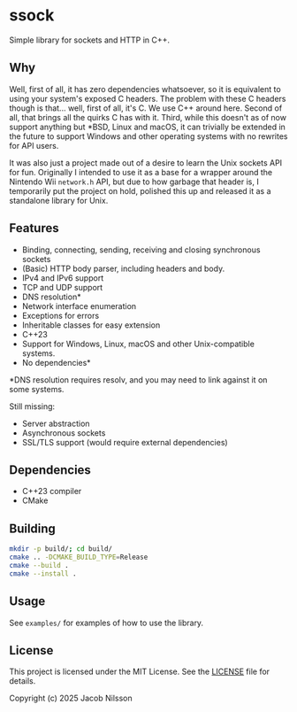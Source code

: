 # ssock

Simple library for sockets and HTTP in C++.

## Why

Well, first of all, it has zero dependencies whatsoever, so it is equivalent to using your system's exposed C headers.
The problem with these C headers though is that... well, first of all, it's C. We use C++ around here.
Second of all, that brings all the quirks C has with it. Third, while this doesn't as of now support anything but *BSD, Linux and macOS,
it can trivially be extended in the future to support Windows and other operating systems with no rewrites for API users.

It was also just a project made out of a desire to learn the Unix sockets API for fun. Originally I intended to use it as a base
for a wrapper around the Nintendo Wii `network.h` API, but due to how garbage that header is, I temporarily put the project on hold,
polished this up and released it as a standalone library for Unix.

## Features

- Binding, connecting, sending, receiving and closing synchronous sockets
- (Basic) HTTP body parser, including headers and body.
- IPv4 and IPv6 support
- TCP and UDP support
- DNS resolution*
- Network interface enumeration
- Exceptions for errors
- Inheritable classes for easy extension
- C++23
- Support for Windows, Linux, macOS and other Unix-compatible systems.
- No dependencies*

*DNS resolution requires resolv, and you may need to link against it on some systems.

Still missing:

- Server abstraction
- Asynchronous sockets
- SSL/TLS support (would require external dependencies)

## Dependencies

- C++23 compiler
- CMake

## Building

```bash
mkdir -p build/; cd build/
cmake .. -DCMAKE_BUILD_TYPE=Release
cmake --build .
cmake --install .
```

## Usage

See `examples/` for examples of how to use the library.

## License

This project is licensed under the MIT License. See the [LICENSE](LICENSE) file for details.

Copyright (c) 2025 Jacob Nilsson
